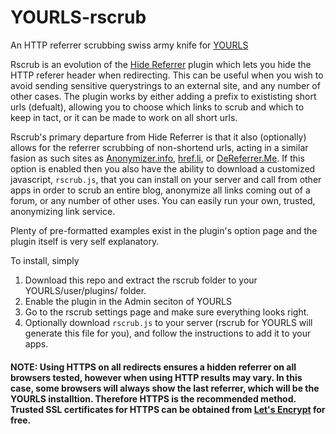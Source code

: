 # YOURLS-rscrub
An HTTP referrer scrubbing swiss army knife for [YOURLS](http://yourls.org/)

Rscrub is an evolution of the [Hide Referrer](https://github.com/Sire/yourls-hide-referrer) plugin which lets you hide the HTTP referer header when redirecting. This can be useful when you wish to avoid sending sensitive querystrings to an external site, and any number of other cases. The plugin works by either adding a prefix to exististing short urls (defualt), allowing you to choose which links to scrub and which to keep in tact, or it can be made to work on all short urls.

Rscrub's primary departure from Hide Referrer is that it also (optionally) allows for the referrer scrubbing of non-shortend urls, acting in a similar fasion as such sites as [Anonymizer.info](https://www.anonymizer.info/), [href.li](https://href.li/), or [DeReferrer.Me](https://dereferer.me/). If this option is enabled then you also have the ability to download a customized javascript, `rscrub.js`, that you can install on your server and call from other apps in order to scrub an entire blog, anonymize all links coming out of a forum, or any number of other uses. You can easily run your own, trusted, anonymizing link service.

Plenty of pre-formatted examples exist in the plugin's option page and the plugin itself is very self explanatory. 

To install, simply

1. Download this repo and extract the rscrub folder to your YOURLS/user/plugins/ folder.
2. Enable the plugin in the Admin seciton of YOURLS
3. Go to the rscrub settings page and make sure everything looks right.
4. Optionally download `rscrub.js` to your server (rscrub for YOURLS will generate this file for you), and follow the instructions to add it to your apps.

#### NOTE: Using HTTPS on all redirects ensures a hidden referrer on all browsers tested, however when using HTTP results may vary. In this case, some browsers will always show the last referrer, which will be the YOURLS installtion. Therefore HTTPS is the recommended method. Trusted SSL certificates for HTTPS can be obtained from [Let's Encrypt](https://letsencrypt.org/) for free.
